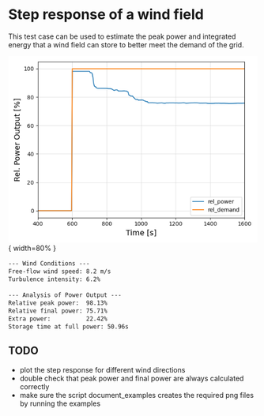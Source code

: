 # Step response of a wind field

This test case can be used to estimate the peak power and integrated energy that a wind field can store to better meet the demand of the grid.

![Step Response](step_response.png){ width=80% }

```
--- Wind Conditions ---
Free-flow wind speed: 8.2 m/s
Turbulence intensity: 6.2%

--- Analysis of Power Output ---
Relative peak power:  98.13%
Relative final power: 75.71%
Extra power:          22.42%
Storage time at full power: 50.96s
```

## TODO
- plot the step response for different wind directions
- double check that peak power and final power are always calculated correctly
- make sure the script document_examples creates the required png files by running the examples
